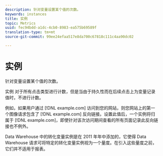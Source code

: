 ```yaml
---
description: 针对变量设置某个值的次数。
keywords: instances
title: 实例
topic: Metrics
uuid: fec94bdd-a1dc-4cb0-8983-ea575b69589f
translation-type: tm+mt
source-git-commit: 99ee24efaa517e8da700c67818c111c4aa90dc02

---
```



# 实例

针对变量设置某个值的次数。

实例 对于所有点击类型进行计数，但是当由于持久性而在后续点击上为变量记录值时，不进行计数。

例如，如果用户通过 [!DNL example.com] 访问到您的网站，则您网站上的第一个图像请求包含了 [!DNL example.com] 反向链接。设置此值后，一个实例将归属于 [!DNL example.com]，即使针对该次访问期间查看的所有页面记录此反向链接也不例外。

Data Warehouse 中的转化变量实例是在 2011 年年中添加的，它使得 Data Warehouse 请求可将特定的转化变量实例视为一个量度。在引入这些量度之前，它们并不适用于报表。
